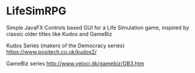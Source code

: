 # LifeSimRPG
Simple JavaFX Controls based GUI for a Life Simulation game, inspired by classic older titles like Kudos and GameBiz

Kudos Series (makers of the Democracy series)
https://www.positech.co.uk/kudos2/

GameBiz series
http://www.veloci.dk/gamebiz/GB3.htm
